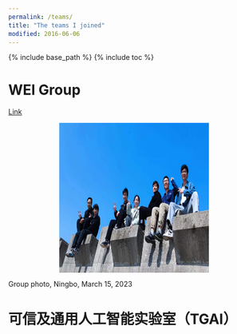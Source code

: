 ```yaml
---
permalink: /teams/
title: "The teams I joined"
modified: 2016-06-06
---
```


{% include base_path %}
{% include toc %}


WEI Group
======
[Link](https://www.labxing.com/lab/2006/members)

<div style="display:flex;justify-content:center;">
   <img src="/images/WEI1.jpg" width="300" height="300" alt="Fig" style="margin:auto;">
</div>

Group photo, Ningbo, March 15, 2023

可信及通用人工智能实验室（TGAI）
======
